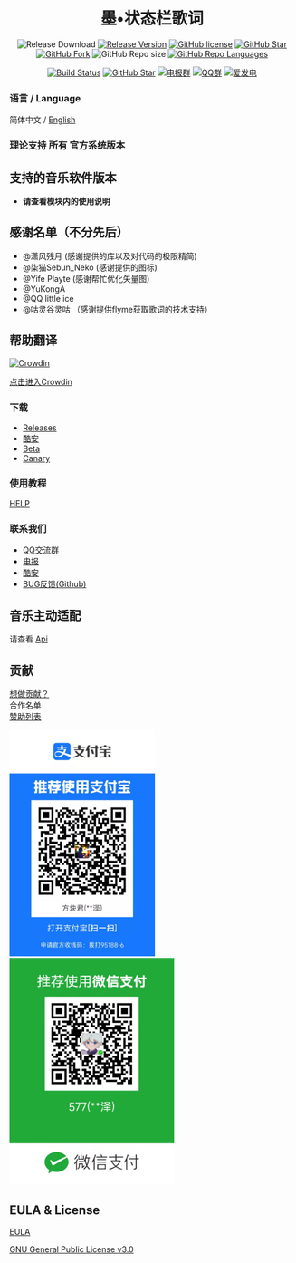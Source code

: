 <h1 align="center">墨•状态栏歌词</h1>

<div align="center">

![Release Download](https://img.shields.io/github/downloads/577fkj/StatusBarLyric/total?style=flat-square)
[![Release Version](https://img.shields.io/github/v/release/577fkj/StatusBarLyric?style=flat-square)](https://github.com/577fkj/StatusBarLyric/releases/latest)
[![GitHub license](https://img.shields.io/github/license/577fkj/StatusBarLyric?style=flat-square)](LICENSE)
[![GitHub Star](https://img.shields.io/github/stars/577fkj/StatusBarLyric?style=flat-square)](https://github.com/577fkj/StatusBarLyric/stargazers)
[![GitHub Fork](https://img.shields.io/github/forks/577fkj/StatusBarLyric?style=flat-square)](https://github.com/577fkj/StatusBarLyric/network/members)
![GitHub Repo size](https://img.shields.io/github/repo-size/577fkj/StatusBarLyric?style=flat-square&color=3cb371)
[![GitHub Repo Languages](https://img.shields.io/github/languages/top/577fkj/StatusBarLyric?style=flat-square)](https://github.com/577fkj/StatusBarLyric/search?l=java)

[![Build Status](https://img.shields.io/endpoint.svg?url=https%3A%2F%2Factions-badge.atrox.dev%2F577fkj%2FStatusBarLyric%2Fbadge%3Fref%3Dmain&style=flat)](https://actions-badge.atrox.dev/577fkj/StatusBarLyric/goto?ref=main)
[![GitHub Star](https://img.shields.io/github/stars/577fkj/StatusBarLyric.svg?style=social)](https://github.com/577fkj/StatusBarLyric)
[![电报群](https://img.shields.io/badge/电报群-StatusBatLyric-blue.svg?style=flat-square&color=12b7f5)](https://t.me/StatusBatLyric)
[![QQ群](https://img.shields.io/badge/QQ群-884185860-blue.svg?style=flat-square&color=12b7f5)](https://qm.qq.com/cgi-bin/qm/qr?k=ea_MP7zFoZJEdpxDFQcadBdbZmwYXZHh&jump_from=webapi)
[![爱发电](https://img.shields.io/badge/爱发电-@xiao_wine-blue.svg?style=flat-square&color=12b7f5)](https://afdian.net/@xiao_wine)

</div>

### 语言 / Language

简体中文 / [English](README_EN.md)

### 理论支持 __所有__ 官方系统版本

## 支持的音乐软件版本

- __请查看模块内的使用说明__

## 感谢名单（不分先后）

- @潇风残月 (感谢提供的库以及对代码的极限精简)
- @柒猫Sebun_Neko (感谢提供的图标)
- @Yife Playte (感谢帮忙优化矢量图)
- @YuKongA
- @QQ little ice
- @咕灵谷灵咕 （感谢提供flyme获取歌词的技术支持）

## 帮助翻译

[![Crowdin](https://badges.crowdin.net/statusbarlyric/localized.svg)](https://crowdin.com/project/statusbarlyric)

[点击进入Crowdin](https://crowdin.com/project/statusbarlyric)

### 下载

- [Releases](https://github.com/577fkj/StatusBarLyric/releases)
- [酷安](https://www.coolapk.com/apk/cn.fkj233.xposed.statusbarlyric)
- [Beta](https://github.com/577fkj/StatusBarLyric/actions/workflows/Android.yml)
- [Canary](https://github.com/577fkj/StatusBarLyric/actions/workflows/Android_Dev.yml)

### 使用教程

[HELP](doc/HELP.md)

### 联系我们

- [QQ交流群](https://jq.qq.com/?_wv=1027&amp;k=KQeQjgsv)
- [电报](https://t.me/StatusBatLyric)
- [酷安](https://www.coolapk.com/apk/cn.fkj233.xposed.statusbarlyric)
- [BUG反馈(Github)](https://github.com/577fkj/StatusBarLyric/issues/new)

## 音乐主动适配

请查看 [Api](https://github.com/577fkj/StatusBarApiExample)


## 贡献

[想做贡献？](doc/CONTRIBUTING.md)  
[合作名单](doc/Cooperate.md)   
[赞助列表](doc/SPONSOR.md)  

<img height="400px" src="./images/alipay.jpg" />
<img height="400px" src="./images/wechat.jpg" />

## EULA & License

[EULA](doc/EULA.md)

[GNU General Public License v3.0](LICENSE)
